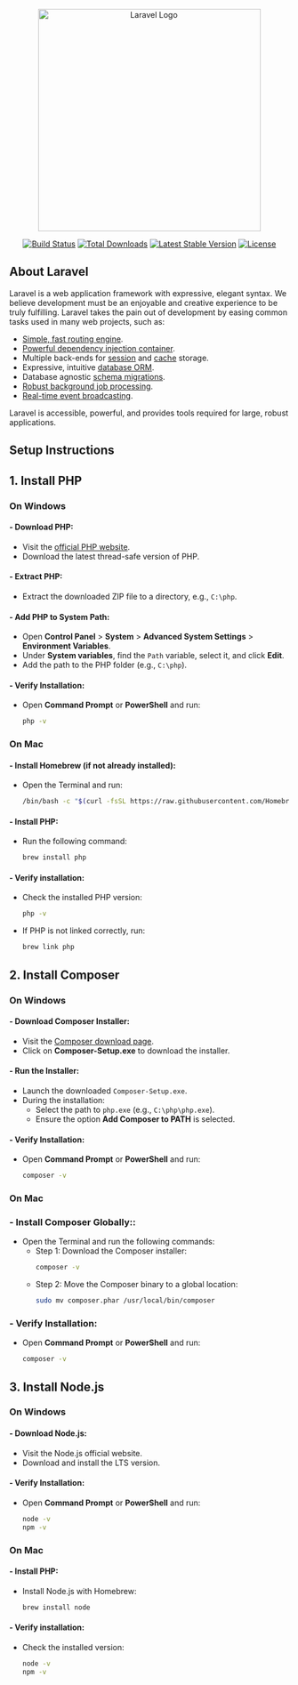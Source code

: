 <p align="center"><a href="https://laravel.com" target="_blank"><img src="https://raw.githubusercontent.com/laravel/art/master/logo-lockup/5%20SVG/2%20CMYK/1%20Full%20Color/laravel-logolockup-cmyk-red.svg" width="400" alt="Laravel Logo"></a></p>

<p align="center">
<a href="https://github.com/laravel/framework/actions"><img src="https://github.com/laravel/framework/workflows/tests/badge.svg" alt="Build Status"></a>
<a href="https://packagist.org/packages/laravel/framework"><img src="https://img.shields.io/packagist/dt/laravel/framework" alt="Total Downloads"></a>
<a href="https://packagist.org/packages/laravel/framework"><img src="https://img.shields.io/packagist/v/laravel/framework" alt="Latest Stable Version"></a>
<a href="https://packagist.org/packages/laravel/framework"><img src="https://img.shields.io/packagist/l/laravel/framework" alt="License"></a>
</p>

## About Laravel

Laravel is a web application framework with expressive, elegant syntax. We believe development must be an enjoyable and creative experience to be truly fulfilling. Laravel takes the pain out of development by easing common tasks used in many web projects, such as:

-   [Simple, fast routing engine](https://laravel.com/docs/routing).
-   [Powerful dependency injection container](https://laravel.com/docs/container).
-   Multiple back-ends for [session](https://laravel.com/docs/session) and [cache](https://laravel.com/docs/cache) storage.
-   Expressive, intuitive [database ORM](https://laravel.com/docs/eloquent).
-   Database agnostic [schema migrations](https://laravel.com/docs/migrations).
-   [Robust background job processing](https://laravel.com/docs/queues).
-   [Real-time event broadcasting](https://laravel.com/docs/broadcasting).

Laravel is accessible, powerful, and provides tools required for large, robust applications.

## Setup Instructions

## 1. Install PHP

### On Windows

#### - Download PHP:

-   Visit the [official PHP website](https://www.php.net/).
-   Download the latest thread-safe version of PHP.

#### - Extract PHP:

-   Extract the downloaded ZIP file to a directory, e.g., `C:\php`.

#### - Add PHP to System Path:

-   Open **Control Panel** > **System** > **Advanced System Settings** > **Environment Variables**.
-   Under **System variables**, find the `Path` variable, select it, and click **Edit**.
-   Add the path to the PHP folder (e.g., `C:\php`).

#### - Verify Installation:

-   Open **Command Prompt** or **PowerShell** and run:
    ```bash
    php -v
    ```

### On Mac

#### - Install Homebrew (if not already installed):

-   Open the Terminal and run:
    ```bash
    /bin/bash -c "$(curl -fsSL https://raw.githubusercontent.com/Homebrew/install/HEAD/install.sh)"
    ```

#### - Install PHP:

-   Run the following command:
    ```bash
    brew install php
    ```

#### - Verify installation:

-   Check the installed PHP version:
    ```bash
    php -v
    ```
-   If PHP is not linked correctly, run:
    ```bash
    brew link php
    ```

## 2. Install Composer

### On Windows

#### - Download Composer Installer:

-   Visit the [Composer download page](https://getcomposer.org/download/).
-   Click on **Composer-Setup.exe** to download the installer.

#### - Run the Installer:

-   Launch the downloaded `Composer-Setup.exe`.
-   During the installation:
    -   Select the path to `php.exe` (e.g., `C:\php\php.exe`).
    -   Ensure the option **Add Composer to PATH** is selected.

#### - Verify Installation:

-   Open **Command Prompt** or **PowerShell** and run:
    ```bash
    composer -v
    ```

### On Mac

### - Install Composer Globally::

-   Open the Terminal and run the following commands:
    -   Step 1: Download the Composer installer:
        ```bash
        composer -v
        ```
    -   Step 2: Move the Composer binary to a global location:
        ```bash
        sudo mv composer.phar /usr/local/bin/composer
        ```

### - Verify Installation:

-   Open **Command Prompt** or **PowerShell** and run:
    ```bash
    composer -v
    ```

## 3. Install Node.js

### On Windows

#### - Download Node.js:

-   Visit the Node.js official website.
-   Download and install the LTS version.

#### - Verify Installation:

-   Open **Command Prompt** or **PowerShell** and run:
    ```bash
    node -v
    npm -v
    ```

### On Mac

#### - Install PHP:

-   Install Node.js with Homebrew:
    ```bash
    brew install node
    ```

#### - Verify installation:

-   Check the installed version:
    ```bash
    node -v
    npm -v
    ```
